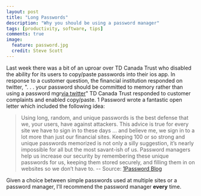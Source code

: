 ```yaml
---
layout: post
title: "Long Passwords"
description: "Why you should be using a password manager"
tags: [productivity, software, tips]
comments: true
image:
  feature: password.jpg
  credit: Steve Scott
---
```

Last week there was a bit of an uproar over TD Canada Trust who disabled the ability for its users to copy/paste passwords into their ios app.  In response to a customer question, the financial institution responded on twitter, ". . . your password should be committed to memory rather than using a password mgr[via twitter](https://twitter.com/roustem/status/578909191533944832)"  TD Canada Trust responded to customer complaints and enabled copy/paste.    1 Password wrote a fantastic open letter which included the following idea:

> Using long, random, and unique passwords is the best defense that we, your users, have against attackers. This advice is true for every site we have to sign in to these days … and believe me, we sign in to a lot more than just our financial sites. Keeping 100 or so strong and unique passwords memorized is not only a silly suggestion, it’s nearly impossible for all but the most savant-ish of us. Password managers help us increase our security by remembering these unique passwords for us, keeping them stored securely, and filling them in on websites so we don’t have to. -- Source: [1Password Blog](https://blog.agilebits.com/2015/03/23/an-open-letter-to-banks/)

Given a choice between simple passwords used at multiple sites or a password manager, I'll recommend the password manager **every** time.  


